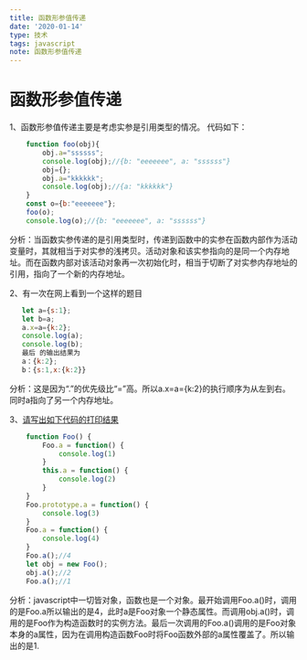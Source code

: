 ```yaml
---
title: 函数形参值传递
date: '2020-01-14'
type: 技术
tags: javascript
note: 函数形参值传递
---
```

#  函数形参值传递

1、函数形参值传递主要是考虑实参是引用类型的情况。
代码如下：
```javascript
    function foo(obj){
        obj.a="ssssss";
        console.log(obj);//{b: "eeeeeee", a: "ssssss"}
        obj={};
        obj.a="kkkkkk";
        console.log(obj);//{a: "kkkkkk"}
    }
    const o={b:"eeeeeee"};
    foo(o);
    console.log(o);//{b: "eeeeeee", a: "ssssss"}
```
分析：当函数实参传递的是引用类型时，传递到函数中的实参在函数内部作为活动变量时，其就相当于对实参的浅拷贝。活动对象和该实参指向的是同一个内存地址。而在函数内部对该活动对象再一次初始化时，相当于切断了对实参内存地址的引用，指向了一个新的内存地址。

2、有一次在网上看到一个这样的题目
```javascript
   let a={s:1};
   let b=a;
   a.x=a={k:2};
   console.log(a);
   console.log(b);
   最后 的输出结果为
   a：{k:2};
   b：{s:1,x:{k:2}} 
```
分析：这是因为“.”的优先级比“=”高。所以a.x=a={k:2}的执行顺序为从左到右。同时a指向了另一个内存地址。

3、[请写出如下代码的打印结果 ](https://github.com/Advanced-Frontend/Daily-Interview-Question/issues/155)
```javascript
    function Foo() {
        Foo.a = function() {
            console.log(1)
        }
        this.a = function() {
            console.log(2)
        }
    }
    Foo.prototype.a = function() {
        console.log(3)
    }
    Foo.a = function() {
        console.log(4)
    }
    Foo.a();//4
    let obj = new Foo();
    obj.a();//2
    Foo.a();//1
```
分析：javascript中一切皆对象，函数也是一个对象。最开始调用Foo.a()时，调用的是Foo.a所以输出的是4，此时a是Foo对象一个静态属性。而调用obj.a()时，调用的是Foo作为构造函数时的实例方法。最后一次调用的Foo.a()调用的是Foo对象本身的a属性，因为在调用构造函数Foo时将Foo函数外部的a属性覆盖了。所以输出的是1.
